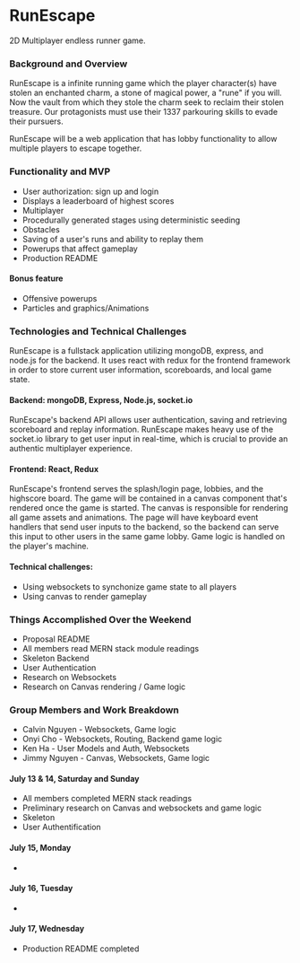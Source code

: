 # RunEscape

2D Multiplayer endless runner game. 

### Background and Overview

RunEscape is a infinite running game which the player character(s) have stolen an enchanted charm, a stone of magical power, a "rune" if you will. Now the vault from which they stole the charm seek to reclaim their stolen treasure. Our protagonists must use their 1337 parkouring skills to evade their pursuers.  

RunEscape will be a web application that has lobby functionality to allow multiple players to escape together. 

### Functionality and MVP
* User authorization: sign up and login
* Displays a leaderboard of highest scores
* Multiplayer
* Procedurally generated stages using deterministic seeding
* Obstacles
* Saving of a user's runs and ability to replay them
* Powerups that affect gameplay
* Production README
#### Bonus feature
* Offensive powerups
* Particles and graphics/Animations

### Technologies and Technical Challenges
RunEscape is a fullstack application utilizing mongoDB, express, and node.js for the backend. It uses react with redux for the frontend framework in order to store current user information, scoreboards, and local game state.

#### Backend: mongoDB, Express, Node.js, socket.io

RunEscape's backend API allows user authentication, saving and retrieving scoreboard and replay information. RunEscape makes heavy use of the socket.io library to get user input in real-time, which is crucial to provide an authentic multiplayer experience. 

#### Frontend: React, Redux

RunEscape's frontend serves the splash/login page, lobbies, and the highscore board. The game will be contained in a canvas component that's rendered once the game is started. The canvas is responsible for rendering all game assets and animations. The page will have keyboard event handlers that send user inputs to the backend, so the backend can serve this input to other users in the same game lobby. Game logic is handled on the player's machine.

#### Technical challenges:
* Using websockets to synchonize game state to all players
* Using canvas to render gameplay

### Things Accomplished Over the Weekend
* Proposal README
* All members read MERN stack module readings
* Skeleton Backend
* User Authentication
* Research on Websockets
* Research on Canvas rendering / Game logic 

### Group Members and Work Breakdown
* Calvin Nguyen - Websockets, Game logic
* Onyi Cho - Websockets, Routing, Backend game logic
* Ken Ha - User Models and Auth, Websockets
* Jimmy Nguyen - Canvas, Websockets, Game logic

#### July 13 & 14, Saturday and Sunday
* All members completed MERN stack readings
* Preliminary research on Canvas and websockets and game logic
* Skeleton 
* User Authentification

#### July 15, Monday
* 

#### July 16, Tuesday
*

#### July 17, Wednesday
* Production README completed
